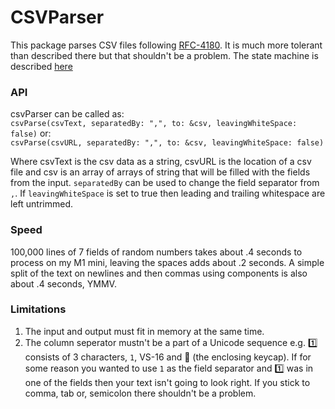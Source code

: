 # CSVParser

This package parses CSV files following [RFC-4180](https://tools.ietf.org/html/rfc4180).
It is much more tolerant than described there but that shouldn't be a problem.
The state machine is described [here](CSVParser.md)

### API

csvParser can be called as:<br/>
`csvParse(csvText, separatedBy: ",", to: &csv, leavingWhiteSpace: false)`
or:<br/>
`csvParse(csvURL, separatedBy: ",", to: &csv, leavingWhiteSpace: false)`

Where csvText is the csv data as a string, csvURL is the location of a csv file and csv is an array of arrays
of string that will be filled with the fields from the input. `separatedBy` can be used to change the field 
separator from `,`. If `leavingWhiteSpace` is set to true then leading and trailing whitespace are left
untrimmed.

### Speed

100,000 lines of 7 fields of random numbers takes about .4 seconds to process on my M1 mini, leaving the spaces adds
about .2 seconds. A simple split of the text on newlines and then commas using components is also about .4 seconds, YMMV.

### Limitations

1. The input and output must fit in memory at the same time.
2. The column seperator mustn't be a part of a Unicode sequence e.g. 1️⃣ consists of 3 characters, `1`, VS-16 and  ⃣
(the enclosing keycap). If for some reason you wanted to use `1` as the field separator and  1️⃣ was in one of the fields
then your text isn't going to look right. If you stick to comma, tab or, semicolon there shouldn't be a problem.
